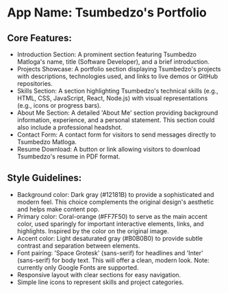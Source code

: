 # **App Name**: Tsumbedzo's Portfolio

## Core Features:

- Introduction Section: A prominent section featuring Tsumbedzo Matloga's name, title (Software Developer), and a brief introduction. 
- Projects Showcase: A portfolio section displaying Tsumbedzo's projects with descriptions, technologies used, and links to live demos or GitHub repositories.
- Skills Section: A section highlighting Tsumbedzo's technical skills (e.g., HTML, CSS, JavaScript, React, Node.js) with visual representations (e.g., icons or progress bars).
- About Me Section: A detailed 'About Me' section providing background information, experience, and a personal statement. This section could also include a professional headshot.
- Contact Form: A contact form for visitors to send messages directly to Tsumbedzo Matloga.
- Resume Download: A button or link allowing visitors to download Tsumbedzo's resume in PDF format.

## Style Guidelines:

- Background color: Dark gray (#12181B) to provide a sophisticated and modern feel. This choice complements the original design's aesthetic and helps make content pop.
- Primary color: Coral-orange (#FF7F50) to serve as the main accent color, used sparingly for important interactive elements, links, and highlights. Inspired by the color on the original image.
- Accent color: Light desaturated gray (#B0B0B0) to provide subtle contrast and separation between elements.
- Font pairing: 'Space Grotesk' (sans-serif) for headlines and 'Inter' (sans-serif) for body text. This will offer a clean, modern look. Note: currently only Google Fonts are supported.
- Responsive layout with clear sections for easy navigation.
- Simple line icons to represent skills and project categories.